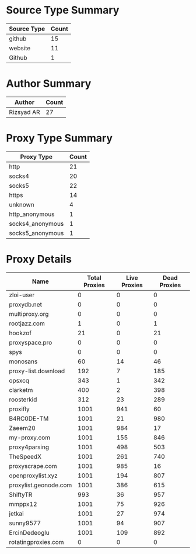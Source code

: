 # Source Type Summary

| Source Type | Count |
|-------------|-------|
| github | 15 |
| website | 11 |
| Github | 1 |


# Author Summary

| Author | Count |
|--------|-------|
| Rizsyad AR | 27 |


# Proxy Type Summary

| Proxy Type | Count |
|------------|-------|
| http | 21 |
| socks4 | 20 |
| socks5 | 22 |
| https | 14 |
| unknown | 4 |
| http_anonymous | 1 |
| socks4_anonymous | 1 |
| socks5_anonymous | 1 |


# Proxy Details

| Name | Total Proxies | Live Proxies | Dead Proxies |
|------|---------------|--------------|---------------|
| zloi-user | 0 | 0 | 0 |
| proxydb.net | 0 | 0 | 0 |
| multiproxy.org | 0 | 0 | 0 |
| rootjazz.com | 1 | 0 | 1 |
| hookzof | 21 | 0 | 21 |
| proxyspace.pro | 0 | 0 | 0 |
| spys | 0 | 0 | 0 |
| monosans | 60 | 14 | 46 |
| proxy-list.download | 192 | 7 | 185 |
| opsxcq | 343 | 1 | 342 |
| clarketm | 400 | 2 | 398 |
| roosterkid | 312 | 23 | 289 |
| proxifly | 1001 | 941 | 60 |
| B4RC0DE-TM | 1001 | 21 | 980 |
| Zaeem20 | 1001 | 984 | 17 |
| my-proxy.com | 1001 | 155 | 846 |
| proxy4parsing | 1001 | 498 | 503 |
| TheSpeedX | 1001 | 261 | 740 |
| proxyscrape.com | 1001 | 985 | 16 |
| openproxylist.xyz | 1001 | 194 | 807 |
| proxylist.geonode.com | 1001 | 386 | 615 |
| ShiftyTR | 993 | 36 | 957 |
| mmppx12 | 1001 | 75 | 926 |
| jetkai | 1001 | 27 | 974 |
| sunny9577 | 1001 | 94 | 907 |
| ErcinDedeoglu | 1001 | 109 | 892 |
| rotatingproxies.com | 0 | 0 | 0 |
